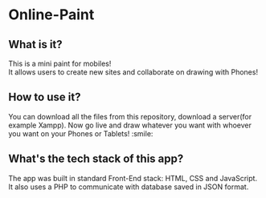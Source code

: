 # Online-Paint

## What is it?

<p>This is a mini paint for mobiles! <br/>
    It allows users to create new sites and collaborate on drawing with Phones!
</p>

## How to use it?

<p>
     You can download all the files from this repository, download a server(for example Xampp). Now go live and draw whatever you want with whoever you want on your Phones or Tablets! :smile:
</p>

## What's the tech stack of this app?

<p>
  The app was built in standard Front-End stack: HTML, CSS and JavaScript. It also uses a PHP to communicate with database saved in JSON format.
</p>
